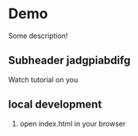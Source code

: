 # Demo

Some description!

## Subheader jadgpiabdifg

Watch tutorial on you

## local development

1. open index.html in your browser

